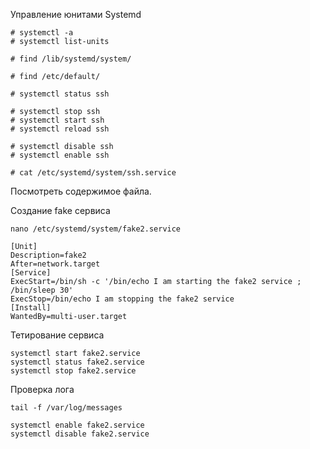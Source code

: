 Управление юнитами Systemd
```
# systemctl -a
# systemctl list-units

# find /lib/systemd/system/

# find /etc/default/

# systemctl status ssh

# systemctl stop ssh
# systemctl start ssh
# systemctl reload ssh

# systemctl disable ssh
# systemctl enable ssh

```
```
# cat /etc/systemd/system/ssh.service
```
Посмотреть содержимое файла.

Создание fake сервиса
```
nano /etc/systemd/system/fake2.service
```
```
[Unit]
Description=fake2
After=network.target
[Service]
ExecStart=/bin/sh -c '/bin/echo I am starting the fake2 service ; /bin/sleep 30'
ExecStop=/bin/echo I am stopping the fake2 service
[Install]
WantedBy=multi-user.target
```

Тетирование сервиса

```
systemctl start fake2.service
systemctl status fake2.service
systemctl stop fake2.service
```

Проверка лога
```
tail -f /var/log/messages
```
```
systemctl enable fake2.service
systemctl disable fake2.service
```
